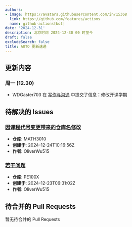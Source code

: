 ```yaml
---
authors:
- image: https://avatars.githubusercontent.com/in/15368
  link: https://github.com/features/actions
  name: github-actions[bot]
date: '2024-12-31'
description: 北京时间 2024-12-30 00 时至今
draft: false
excludeSearch: false
title: AUTO 更新速递
---
```


## 更新内容

### 周一 (12.30)

- WDGaster703 在 [写作与沟通](https://github.com/HITSZ-OpenAuto/WRIT0001) 中提交了信息：修改开课学期

## 待解决的 Issues

### [因课程代号变更带来的仓库名修改](https://github.com/HITSZ-OpenAuto/MATH3010/issues/4)

- **仓库**: MATH3010
- **创建于**: 2024-12-24T10:16:56Z
- **作者**: OliverWu515

### [若干问题](https://github.com/HITSZ-OpenAuto/PE100X/issues/10)

- **仓库**: PE100X
- **创建于**: 2024-12-23T06:31:02Z
- **作者**: OliverWu515

## 待合并的 Pull Requests

暂无待合并的 Pull Requests

